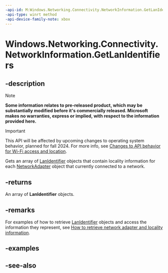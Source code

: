 ```yaml
---
-api-id: M:Windows.Networking.Connectivity.NetworkInformation.GetLanIdentifiers
-api-type: winrt method
-api-device-family-note: xbox
---
```


<!-- Method syntax
public Windows.Foundation.Collections.IVectorView<Windows.Networking.Connectivity.LanIdentifier> GetLanIdentifiers()
-->

# Windows.Networking.Connectivity.NetworkInformation.GetLanIdentifiers

## -description

> [!NOTE]
> **Some information relates to pre-released product, which may be substantially modified before it's commercially released. Microsoft makes no warranties, express or implied, with respect to the information provided here.**

> [!IMPORTANT]
> This API will be affected by upcoming changes to operating system behavior, planned for fall 2024. For more info, see [Changes to API behavior for Wi-Fi access and location](/windows/win32/nativewifi/wi-fi-access-location-changes).

Gets an array of [LanIdentifier](lanidentifier.md) objects that contain locality information for each [NetworkAdapter](networkadapter.md) object that currently connected to a network.

## -returns
An array of **LanIdentifier** objects.

## -remarks
For examples of how to retrieve [LanIdentifier](lanidentifier.md) objects and access the information they represent, see [How to retrieve network adapter and locality information](/previous-versions/windows/apps/hh465167(v=win.10)).

## -examples

## -see-also
